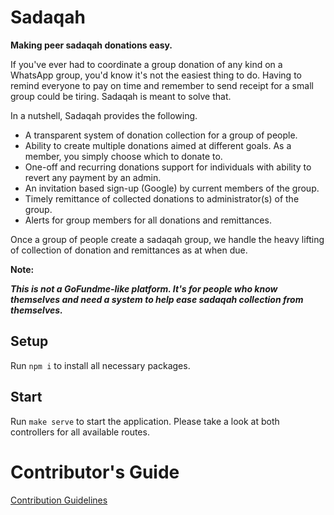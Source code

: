 # Sadaqah

**Making peer sadaqah donations easy.**

If you've ever had to coordinate a group donation of any kind on a WhatsApp group, you'd know it's not the easiest thing to do. Having to remind everyone to pay on time and remember to send receipt for a small group could be tiring. Sadaqah is meant to solve that.

In a nutshell, Sadaqah provides the following.

- A transparent system of donation collection for a group of people.
- Ability to create multiple donations aimed at different goals. As a member, you simply choose which to donate to.
- One-off and recurring donations support for individuals with ability to revert any payment by an admin.
- An invitation based sign-up (Google) by current members of the group.
- Timely remittance of collected donations to administrator(s) of the group.
- Alerts for group members for all donations and remittances.

Once a group of people create a sadaqah group, we handle the heavy lifting of collection of donation and remittances as at when due.

**Note:**

***This is not a GoFundme-like platform. It's for people who know themselves and need a system to help ease sadaqah collection from themselves.***
## Setup

Run `npm i` to install all necessary packages.

## Start

Run `make serve` to start the application. 
Please take a look at both controllers for all available routes.

# Contributor's Guide
[Contribution Guidelines](Contribution.md)